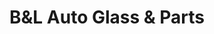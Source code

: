 ---
title: "B&L Auto Glass & Parts"
url: /philadelphia/bundl-auto-glass-und-parts/
shop: Autoteile
---